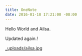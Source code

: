 ```yaml
---
title: OneNote
date: 2016-01-18 17:21:00 -08:00
---
```


Hello World and Ailsa.

Updated again.!

[_uploads/ailsa.jpg](/uploads/ailsa.jpg)